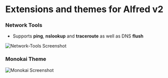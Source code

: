 Extensions and themes for Alfred v2
=========

### Network Tools
- Supports **ping**, **nslookup** and **traceroute** as well as DNS **flush**

![Network-Tools Screenshot](https://raw.github.com/fniephaus/alfredapp/master/Network-Tools_screenshot.png)


### Monokai Theme
![Monokai Screenshot](https://raw.github.com/fniephaus/alfredapp/master/Monokai_screenshot.png)
